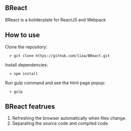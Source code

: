 ## BReact
BReact is a boilderplate for ReactJS and Webpack

## How to use

Clone the repository:

      > git clone https://github.com/liaa/BReact.git

Install dependencies:

      > npm install

Run gulp command and see the html page popup:

      > gulp


## BReact featrues

1. Refreshing the browser automatically when files change.
2. Separating the source code and compiled code. 

